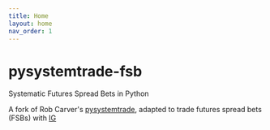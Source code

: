 ```yaml
---
title: Home
layout: home
nav_order: 1
---
```


# pysystemtrade-fsb

Systematic Futures Spread Bets in Python

A fork of Rob Carver's [pysystemtrade](https://github.com/robcarver17/pysystemtrade), adapted to trade futures 
spread bets (FSBs) with [IG](https://www.ig.com/uk)

